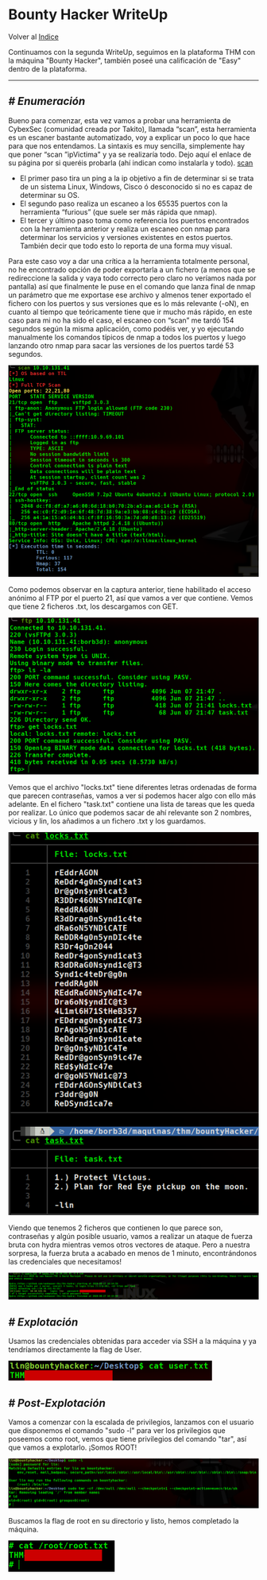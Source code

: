 # Bounty Hacker WriteUp
Volver al [Indice](README.md)

Continuamos con la segunda WriteUp, seguimos en la plataforma THM con la máquina "Bounty Hacker", también poseé una calificación de "Easy" dentro de la plataforma.

----------------------------------------------------------------------------------------------------------------------------------------------------------------------
## *# Enumeración*
Bueno para comenzar, esta vez vamos a probar una herramienta de CybexSec (comunidad creada por Takito), llamada “scan”, esta herramienta es un escaner bastante automatizado, voy a explicar un poco lo que hace para que nos entendamos.
La sintaxis es muy sencilla, simplemente hay que poner “scan ”ipVictima" y ya se realizaría todo.
Dejo aquí el enlace de su página por si queréis probarla (ahí indican como instalarla y todo).
[scan](https://cybexsec.es/scripts-para-el-recon-de-una-maquina/)
* El primer paso tira un ping a la ip objetivo a fin de determinar si se trata de un sistema Linux, Windows, Cisco ó desconocido si no es capaz de determinar su OS.
* El segundo paso realiza un escaneo a los 65535 puertos con la herramienta “furious” (que suele ser más rápida que nmap).
* El tercer y último paso toma como referencia los puertos encontrados con la herramienta anterior y realiza un escaneo con nmap para determinar los servicios y versiones existentes en estos puertos.
También decir que todo esto lo reporta de una forma muy visual.

Para este caso voy a dar una crítica a la herramienta totalmente personal, no he encontrado opción de poder exportarla a un fichero (a menos que se redireccione la salida y vaya todo correcto pero claro no veríamos nada por pantalla) así que finalmente le puse en el comando que lanza final de nmap un parámetro que me exportase ese archivo y almenos tener exportado el fichero con los puertos y sus versiones que es lo más relevante (-oN), en cuanto al tiempo que teóricamente tiene que ir mucho más rápido, en este caso para mi no ha sido el caso, el escaneo con “scan” me tardó 154 segundos según la misma aplicación, como podéis ver, y yo ejecutando manualmente los comandos típicos de nmap a todos los puertos y luego lanzando otro nmap para sacar las versiones de los puertos tardé 53 segundos.

![scan](images/bountyHacker/scan1.png)

Como podemos observar en la captura anterior, tiene habilitado el acceso anónimo al FTP por el puerto 21, así que vamos a ver que contiene.
Vemos que tiene 2 ficheros .txt, los descargamos con GET.

![ftp](images/bountyHacker/ftp.png)

Vemos que el archivo "locks.txt" tiene diferentes letras ordenadas de forma que parecen contraseñas, vamos a ver si podemos hacer algo con ello más adelante.
En el fichero "task.txt" contiene una lista de tareas que les queda por realizar. Lo único que podemos sacar de ahí relevante son 2 nombres, vicious y lin, los añadimos a un fichero .txt y los guardamos.

![ficheros](images/bountyHacker/archivosFTP.png)

Viendo que tenemos 2 ficheros que contienen lo que parece son, contraseñas y algún posible usuario, vamos a realizar un ataque de fuerza bruta con hydra mientras vemos otros vectores de ataque. 
Pero a nuestra sorpresa, la fuerza bruta a acabado en menos de 1 minuto, encontrándonos las credenciales que necesitamos!

![hydra](images/bountyHacker/hydra.png)

## *# Explotación*
Usamos las credenciales obtenidas para acceder via SSH a la máquina y ya tendríamos directamente la flag de User.

![userFlag](images/bountyHacker/userFlag.png)

## *# Post-Explotación*
Vamos a comenzar con la escalada de privilegios, lanzamos con el usuario que disponemos el comando "sudo -l" para ver los privilegios que poseemos como root, vemos que tiene privilegios del comando "tar", así que vamos a explotarlo.
¡Somos ROOT!

![sudo-l](images/bountyHacker/sudo-l.png)

Buscamos la flag de root en su directorio y listo, hemos completado la máquina.

![rootFlag](images/bountyHacker/flagRoot.png)
